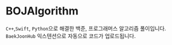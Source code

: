 # BOJAlgorithm
`C++`,`Swift`, `Python`으로 해결한 백준, 프로그래머스 알고리즘 풀이입니다. <br>
`BaekJoonHub` 익스텐션으로 자동으로 코드가 업로드됩니다. 
